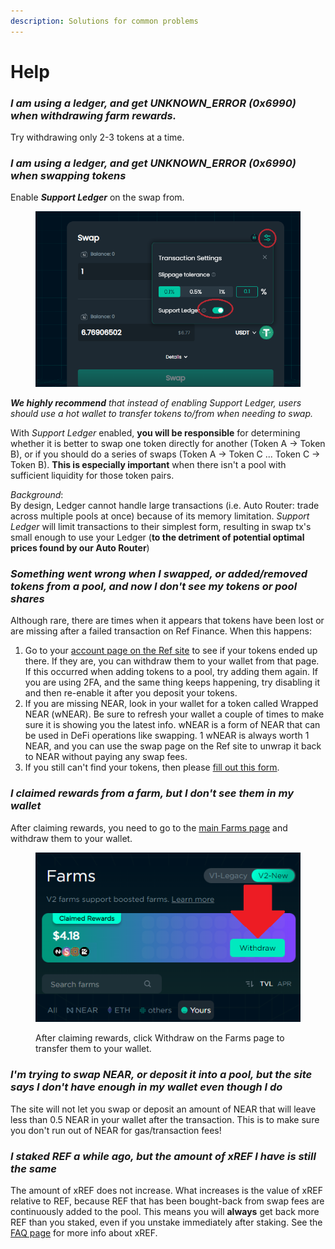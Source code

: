 ```yaml
---
description: Solutions for common problems
---
```


# Help

### _**I am using a ledger, and get UNKNOWN\_ERROR (0x6990) when withdrawing farm rewards.**_

Try withdrawing only 2-3 tokens at a time.

### _**I am using a ledger, and get UNKNOWN\_ERROR (0x6990) when swapping tokens**_

Enable _**Support Ledger**_ on the swap from.

<figure><img src="../.gitbook/assets/image (2).png" alt=""><figcaption></figcaption></figure>

_**We highly recommend** that instead of enabling Support Ledger, users should use a hot wallet to transfer tokens to/from when needing to swap._

With _Support Ledger_ enabled, **you will be responsible** for determining whether it is better to swap one token directly for another (Token A -> Token B), or if you should do a series of swaps (Token A -> Token C ... Token C -> Token B). **This is especially important** when there isn't a pool with sufficient liquidity for those token pairs.&#x20;

_Background_: \
By design, Ledger cannot handle large transactions (i.e. Auto Router: trade across multiple pools at once) because of its memory limitation. _Support Ledger_ will limit transactions to their simplest form, resulting in swap tx's small enough to use your Ledger (**to the detriment of potential optimal prices found by our Auto Router**)

### _**Something went wrong when I swapped, or added/removed tokens from a pool, and now I don't see my tokens or pool shares**_

Although rare, there are times when it appears that tokens have been lost or are missing after a failed transaction on Ref Finance. When this happens:

1. Go to your [account page on the Ref site](https://app.ref.finance/account) to see if your tokens ended up there. If they are, you can withdraw them to your wallet from that page. If this occurred when adding tokens to a pool, try adding them again. If you are using 2FA, and the same thing keeps happening, try disabling it and then re-enable it after you deposit your tokens.
2. If you are missing NEAR, look in your wallet for a token called Wrapped NEAR (wNEAR). Be sure to refresh your wallet a couple of times to make sure it is showing you the latest info. wNEAR is a form of NEAR that can be used in DeFi operations like swapping. 1 wNEAR is always worth 1 NEAR, and you can use the swap page on the Ref site to unwrap it back to NEAR without paying any swap fees.
3. If you still can't find your tokens, then please [fill out this form](https://form.typeform.com/to/jCWPwxI5).

### _**I claimed rewards from a farm, but I don't see them in my wallet**_

After claiming rewards, you need to go to the [main Farms page](https://app.ref.finance/v2farms) and withdraw them to your wallet.

<figure><img src="../.gitbook/assets/image (1).png" alt=""><figcaption><p>After claiming rewards, click Withdraw on the Farms page to transfer them to your wallet.</p></figcaption></figure>

### _**I'm trying to swap NEAR, or deposit it into a pool, but the site says I don't have enough in my wallet even though I do**_

The site will not let you swap or deposit an amount of NEAR that will leave less than 0.5 NEAR in your wallet after the transaction. This is to make sure you don't run out of NEAR for gas/transaction fees!

### _**I staked REF a while ago, but the amount of xREF I have is still the same**_

The amount of xREF does not increase. What increases is the value of xREF relative to REF, because REF that has been bought-back from swap fees are continuously added to the pool. This means you will **always** get back more REF than you staked, even if you unstake immediately after staking. See the [FAQ page](faq.md#what-is-xref) for more info about xREF.
